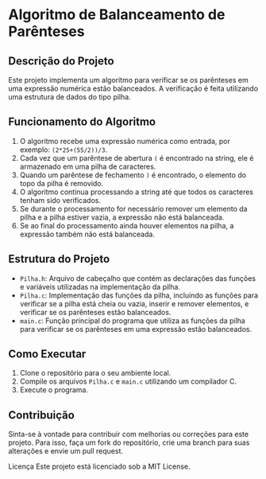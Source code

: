 # Algoritmo de Balanceamento de Parênteses

## Descrição do Projeto

Este projeto implementa um algoritmo para verificar se os parênteses em uma expressão numérica estão balanceados. A verificação é feita utilizando uma estrutura de dados do tipo pilha.

## Funcionamento do Algoritmo

1. O algoritmo recebe uma expressão numérica como entrada, por exemplo: `(2*25+(55/2))/3`.
2. Cada vez que um parêntese de abertura `(` é encontrado na string, ele é armazenado em uma pilha de caracteres.
3. Quando um parêntese de fechamento `)` é encontrado, o elemento do topo da pilha é removido.
4. O algoritmo continua processando a string até que todos os caracteres tenham sido verificados.
5. Se durante o processamento for necessário remover um elemento da pilha e a pilha estiver vazia, a expressão não está balanceada.
6. Se ao final do processamento ainda houver elementos na pilha, a expressão também não está balanceada.

## Estrutura do Projeto

- `Pilha.h`: Arquivo de cabeçalho que contém as declarações das funções e variáveis utilizadas na implementação da pilha.
- `Pilha.c`: Implementação das funções da pilha, incluindo as funções para verificar se a pilha está cheia ou vazia, inserir e remover elementos, e verificar se os parênteses estão balanceados.
- `main.c`: Função principal do programa que utiliza as funções da pilha para verificar se os parênteses em uma expressão estão balanceados.

## Como Executar

1. Clone o repositório para o seu ambiente local.
2. Compile os arquivos `Pilha.c` e `main.c` utilizando um compilador C.
3. Execute o programa.

## Contribuição
Sinta-se à vontade para contribuir com melhorias ou correções para este projeto. Para isso, faça um fork do repositório, crie uma branch para suas alterações e envie um pull request.

Licença
Este projeto está licenciado sob a MIT License.
